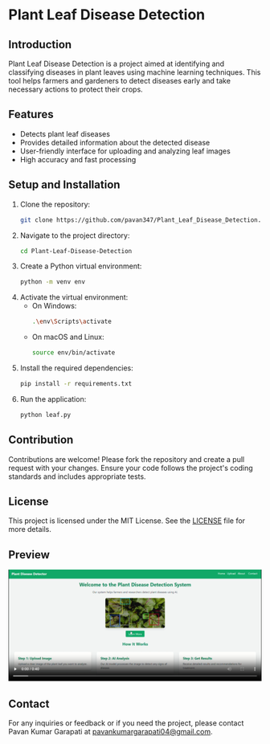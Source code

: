 # Plant Leaf Disease Detection

## Introduction
Plant Leaf Disease Detection is a project aimed at identifying and classifying diseases in plant leaves using machine learning techniques. This tool helps farmers and gardeners to detect diseases early and take necessary actions to protect their crops.

## Features
- Detects plant leaf diseases
- Provides detailed information about the detected disease
- User-friendly interface for uploading and analyzing leaf images
- High accuracy and fast processing

## Setup and Installation
1. Clone the repository:
    ```bash
    git clone https://github.com/pavan347/Plant_Leaf_Disease_Detection.git
    ```
2. Navigate to the project directory:
    ```bash
    cd Plant-Leaf-Disease-Detection
    ```
3. Create a Python virtual environment:
    ```bash
    python -m venv env
    ```
4. Activate the virtual environment:
    - On Windows:
        ```bash
        .\env\Scripts\activate
        ```
    - On macOS and Linux:
        ```bash
        source env/bin/activate
        ```
5. Install the required dependencies:
    ```bash
    pip install -r requirements.txt
    ```
6. Run the application:
    ```bash
    python leaf.py
    ```

## Contribution
Contributions are welcome! Please fork the repository and create a pull request with your changes. Ensure your code follows the project's coding standards and includes appropriate tests.

## License
This project is licensed under the MIT License. See the [LICENSE](LICENSE) file for more details.

## Preview
[![PLDD](PLDD.png)](PLDD.mp4)

## Contact
For any inquiries or feedback or if you need the project, please contact Pavan Kumar Garapati at pavankumargarapati04@gmail.com.